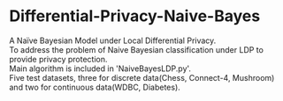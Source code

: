 # Differential-Privacy-Naive-Bayes
A Naïve Bayesian Model under Local Differential Privacy. <br>
To address the problem of Naive Bayesian classification under LDP to provide privacy protection. <br>
Main algorithm is included in 'NaiveBayesLDP.py'. <br>
Five test datasets, three for discrete data(Chess, Connect-4, Mushroom) and two for continuous data(WDBC, Diabetes). <br>
